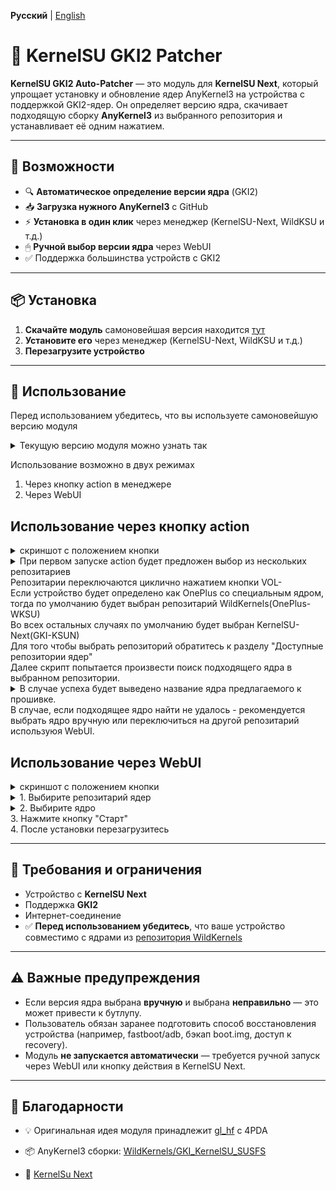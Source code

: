 **Русский** | [English](README_EN.md)

# 🧩 KernelSU GKI2 Patcher

**KernelSU GKI2 Auto-Patcher** — это модуль для **KernelSU Next**, который упрощает установку и обновление ядер AnyKernel3 на устройства с поддержкой GKI2-ядер.
Он определяет версию ядра, скачивает подходящую сборку **AnyKernel3** из выбранного репозитория и устанавливает её одним нажатием.

---

## 🔧 Возможности

- 🔍 **Автоматическое определение версии ядра** (GKI2)
- 📥 **Загрузка нужного AnyKernel3** с GitHub
- ⚡ **Установка в один клик** через менеджер (KernelSU-Next, WildKSU и т.д.)
- 🖱 **Ручной выбор версии ядра** через WebUI
- ✅ Поддержка большинства устройств с GKI2

---

## 📦 Установка

1. **Скачайте модуль** самоновейшая версия находится [тут](https://github.com/CMiSSioN/GKI_patcher_curl_ui/releases/latest)  
2. **Установите его** через менеджер (KernelSU-Next, WildKSU и т.д.)
3. **Перезагрузите устройство**  

---

## 🚀 Использование

Перед использованием убедитесь, что вы используете самоновейшую версию модуля
<details>
<summary>Текущую версию модуля можно узнать так</summary>
<IMG src="https://raw.githubusercontent.com/CMiSSioN/GKI_patcher_curl_ui/refs/heads/master/docs/images/version.png"/>
</details>

Использование возможно в двух режимах
1. Через кнопку action в менеджере
2. Через WebUI

## Использование через кнопку action
<details>
<summary>скриншот с положением кнопки</summary>
<IMG src="https://raw.githubusercontent.com/CMiSSioN/GKI_patcher_curl_ui/refs/heads/master/docs/images/action.png"/>
</details>
<details>
<summary>При первом запуске action будет предложен выбор из нескольких репозитариев</summary>
<IMG src="https://raw.githubusercontent.com/CMiSSioN/GKI_patcher_curl_ui/refs/heads/master/docs/images/action_kernel_repo.png"/>
</details>
Репозитарии переключаются циклично нажатием кнопки VOL- <br/>
Если устройство будет определено как OnePlus со специальным ядром, тогда по умолчанию будет выбран репозитарий WildKernels(OnePlus-WKSU) <br/>
Во всех остальных случаях по умолчанию будет выбран KernelSU-Next(GKI-KSUN) <br/>
Для того чтобы выбрать репозиторий обратитесь к разделу "Доступные репозитории ядер" <br/>
Далее скрипт попытается произвести поиск подходящего ядра в выбранном репозитории. 
<details>
<summary>В случае успеха будет выведено название ядра предлагаемого к прошивке.</summary>
<IMG src="https://raw.githubusercontent.com/CMiSSioN/GKI_patcher_curl_ui/refs/heads/master/docs/images/action_kernel_app.png"/>
</details>
В случае, если подходящее ядро найти не удалось - рекомендуется выбрать ядро вручную или переключиться на другой репозитарий используюя WebUI.

## Использование через WebUI
<details>
<summary>скриншот с положением кнопки</summary>
<IMG src="https://raw.githubusercontent.com/CMiSSioN/GKI_patcher_curl_ui/refs/heads/master/docs/images/webui.png"/>
</details>
<details>
<summary>1. Выбирите репозитарий ядер</summary>
<IMG src="https://raw.githubusercontent.com/CMiSSioN/GKI_patcher_curl_ui/refs/heads/master/docs/images/webui_repo_sel.png"/>
</details>
<details>
<summary>2. Выбирите ядро</summary>
<IMG src="https://raw.githubusercontent.com/CMiSSioN/GKI_patcher_curl_ui/refs/heads/master/docs/images/webui_kernel_sel.png"/>
</details>
3. Нажмите кнопку "Старт"<br/>
4. После установки перезагрузитесь<br/>

---

## 📄 Требования и ограничения

- Устройство с **KernelSU Next**
- Поддержка **GKI2**
- Интернет-соединение
- ✅ **Перед использованием убедитесь**, что ваше устройство совместимо с ядрами из [репозитория WildKernels](https://github.com/WildKernels/GKI_KernelSU_SUSFS/releases)

---

## ⚠️ Важные предупреждения

- Если версия ядра выбрана **вручную** и выбрана **неправильно** — это может привести к бутлупу.  
- Пользователь обязан заранее подготовить способ восстановления устройства (например, fastboot/adb, бэкап boot.img, доступ к recovery).  
- Модуль **не запускается автоматически** — требуется ручной запуск через WebUI или кнопку действия в KernelSU Next.

---

## 🙏 Благодарности

- 💡 Оригинальная идея модуля принадлежит [gl_hf](https://4pda.to/forum/index.php?showuser=2137182) с 4PDA  

- 📦 AnyKernel3 сборки: [WildKernels/GKI_KernelSU_SUSFS](https://github.com/WildKernels/GKI_KernelSU_SUSFS/releases)

 - 💎 [KernelSu Next](https://github.com/KernelSU-Next/KernelSU-Next)
